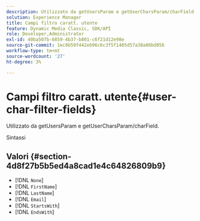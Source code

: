 ```yaml
---
description: Utilizzato da getUsersParam e getUserCharsParam/charField.
solution: Experience Manager
title: Campi filtro caratt. utente
feature: Dynamic Media Classic, SDK/API
role: Developer,Administrator
exl-id: 40ba507b-6859-4b37-b801-c6f21d12e98e
source-git-commit: 1ec8b59f442eb96c6c3f5f1405d57a38a86bd056
workflow-type: tm+mt
source-wordcount: '27'
ht-degree: 3%

---
```


# Campi filtro caratt. utente{#user-char-filter-fields}

Utilizzato da getUsersParam e getUserCharsParam/charField.

Sintassi

## Valori {#section-4d8f27b5b5ed4a8cad1e4c64826809b9}

* [!DNL `None`]
* [!DNL `FirstName`]
* [!DNL `LastName`]
* [!DNL `Email`]
* [!DNL `StartsWith`]
* [!DNL `EndsWith`]
